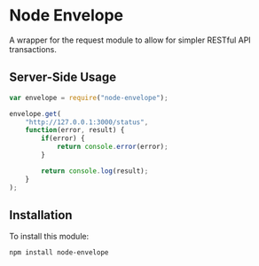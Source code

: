 # Node Envelope

A wrapper for the request module to allow for simpler RESTful API transactions.

## Server-Side Usage

```javascript
var envelope = require("node-envelope");

envelope.get(
	"http://127.0.0.1:3000/status",
	function(error, result) {
		if(error) {
			return console.error(error);
		}

		return console.log(result);
	}
);
```

## Installation

To install this module:
```bash
npm install node-envelope
```
